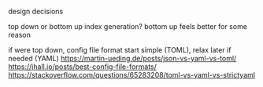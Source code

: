 design decisions

top down or bottom up index generation?
bottom up feels better for some reason

if were top down, config file format
start simple (TOML), relax later if needed (YAML)
https://martin-ueding.de/posts/json-vs-yaml-vs-toml/
https://jhall.io/posts/best-config-file-formats/
https://stackoverflow.com/questions/65283208/toml-vs-yaml-vs-strictyaml
